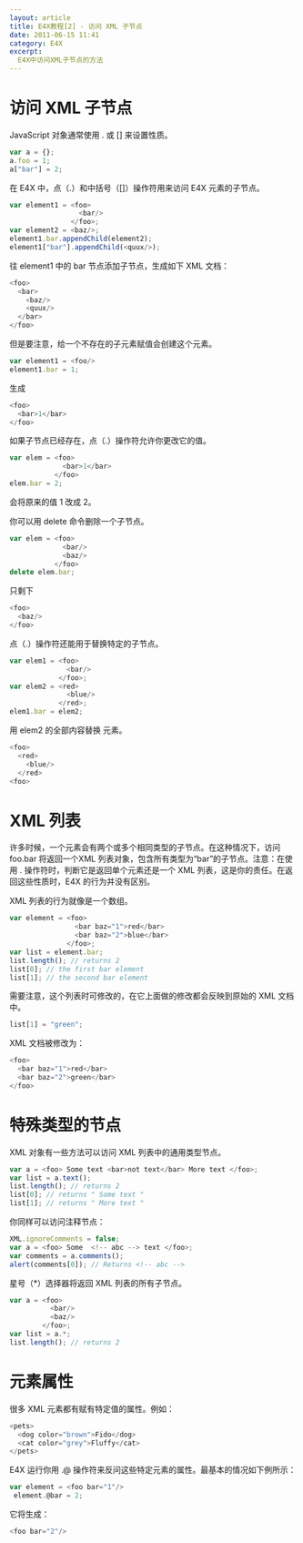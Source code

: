 ```yaml
---
layout: article
title: E4X教程[2] - 访问 XML 子节点
date: 2011-06-15 11:41
category: E4X
excerpt:
  E4X中访问XML子节点的方法
---
```


# 访问 XML 子节点

JavaScript 对象通常使用 . 或 [] 来设置性质。

```javascript
var a = {};
a.foo = 1;
a["bar"] = 2;
```

在 E4X 中，点（.）和中括号（[]）操作符用来访问 E4X 元素的子节点。

```javascript
var element1 = <foo>
                 <bar/>
               </foo>;
var element2 = <baz/>;
element1.bar.appendChild(element2);
element1["bar"].appendChild(<quux/>);
```

往 element1 中的 bar 节点添加子节点，生成如下 XML 文档：

```javascript
<foo>
  <bar>
    <baz/>
    <quux/>
  </bar>
</foo>
```

但是要注意，给一个不存在的子元素赋值会创建这个元素。

```javascript
var element1 = <foo/>
element1.bar = 1;
```

生成

```javascript
<foo>
  <bar>1</bar>
</foo>
```

如果子节点已经存在，点（.）操作符允许你更改它的值。

```javascript
var elem = <foo>
             <bar>1</bar>
           </foo>
elem.bar = 2;
```

会将原来的值 1 改成 2。

你可以用 delete 命令删除一个子节点。

```javascript
var elem = <foo>
             <bar/>
             <baz/>
           </foo>
delete elem.bar;
```

只剩下

```javascript
<foo>
  <baz/>
</foo>
```

点（.）操作符还能用于替换特定的子节点。

```javascript
var elem1 = <foo>
              <bar/>
            </foo>;
var elem2 = <red>
              <blue/>
            </red>;
elem1.bar = elem2;
```

用 elem2 的全部内容替换 <bar/> 元素。

```javascript
<foo>
  <red>
    <blue/>
  </red>
<foo>
```

# XML 列表

许多时候，一个元素会有两个或多个相同类型的子节点。在这种情况下，访问 foo.bar 将返回一个XML 列表对象，包含所有类型为“bar”的子节点。注意：在使用 . 操作符时，判断它是返回单个元素还是一个 XML 列表，这是你的责任。在返回这些性质时，E4X 的行为并没有区别。

XML 列表的行为就像是一个数组。

```javascript
var element = <foo>
                <bar baz="1">red</bar>
                <bar baz="2">blue</bar>
              </foo>;
var list = element.bar;
list.length(); // returns 2
list[0]; // the first bar element
list[1]; // the second bar element
```

需要注意，这个列表时可修改的，在它上面做的修改都会反映到原始的 XML 文档中。

```javascript
list[1] = "green";
```

XML 文档被修改为：

```javascript
<foo>
  <bar baz="1">red</bar>
  <bar baz="2">green</bar>
</foo>
```

# 特殊类型的节点

XML 对象有一些方法可以访问 XML 列表中的通用类型节点。

```javascript
var a = <foo> Some text <bar>not text</bar> More text </foo>;
var list = a.text();
list.length(); // returns 2
list[0]; // returns " Some text "
list[1]; // returns " More text "
```

你同样可以访问注释节点：

```javascript
XML.ignoreComments = false;
var a = <foo> Some  <!-- abc --> text </foo>;
var comments = a.comments();
alert(comments[0]); // Returns <!-- abc -->
```

星号（*）选择器将返回 XML 列表的所有子节点。

```javascript
var a = <foo>
          <bar/>
          <baz/>
        </foo>;
var list = a.*;
list.length(); // returns 2
```

# 元素属性

很多 XML 元素都有赋有特定值的属性。例如：

```javascript
<pets>
  <dog color="brown">Fido</dog>
  <cat color="grey">Fluffy</cat>
</pets>
```

E4X 运行你用 .@ 操作符来反问这些特定元素的属性。最基本的情况如下例所示：

```javascript
var element = <foo bar="1"/>
 element.@bar = 2;
```

它将生成：

```javascript
<foo bar="2"/>
```
